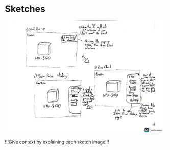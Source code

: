 # Sketches

![!!!Caption for image!!!](home.png)

!!!Give context by explaining each sketch image!!!
